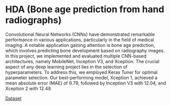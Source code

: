 # HDA (Bone age prediction from hand radiographs)
Convolutional Neural Networks (CNNs) have
demonstrated remarkable performance in various applications,
particularly in the field of medical imaging. A notable application gaining attention is bone age prediction, which involves
predicting bone development based on radiography images. In
this project, we implemented and evaluated multiple CNN-based
architectures, namely MobileNet, Inception V3, and Xception.
The crucial aspect of any deep learning project lies in the selection of hyperparameters. To address this, we employed Keras
Tuner for optimal parameter selection. Our best-performing
model, Xception 1, achieved a mean absolute error (MAE) of
9.79, followed by Inception V3 with 12.04, and Xception 2 with
12.48

[Dataset](https://stanfordmedicine.app.box.com/s/4r1zwio6z6lrzk7zw3fro7ql5mnoupcv/folder/42459416739)
